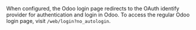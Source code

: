 When configured, the Odoo login page redirects to the OAuth identify
provider for authentication and login in Odoo. To access the regular
Odoo login page, visit `/web/login?no_autologin`.
